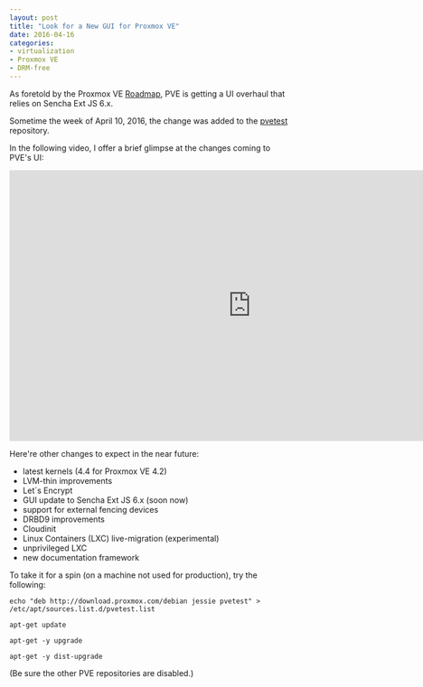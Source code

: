 ```yaml
---
layout: post
title: "Look for a New GUI for Proxmox VE"
date: 2016-04-16
categories:
- virtualization
- Proxmox VE
- DRM-free
---
```



As foretold by the Proxmox VE [Roadmap](http://pve.proxmox.com/wiki/Roadmap#Roadmap), PVE is getting a UI overhaul that relies on Sencha Ext JS 6.x.

Sometime the week of April 10, 2016, the change was added to the [pvetest](https://pve.proxmox.com/wiki/Package_repositories) repository.

In the following video, I offer a brief glimpse at the changes coming to PVE's UI:

<iframe width="853" height="480" src="https://www.youtube.com/embed/RtuYCU3dj8s?rel=0&amp;showinfo=0" frameborder="0" allowfullscreen></iframe>

Here're other changes to expect in the near future:

* latest kernels (4.4 for Proxmox VE 4.2)
* LVM-thin improvements
* Let´s Encrypt
* GUI update to Sencha Ext JS 6.x (soon now)
* support for external fencing devices
* DRBD9 improvements
* Cloudinit
* Linux Containers (LXC) live-migration (experimental)
* unprivileged LXC
* new documentation framework

To take it for a spin (on a machine not used for production), try the following:

    echo "deb http://download.proxmox.com/debian jessie pvetest" > /etc/apt/sources.list.d/pvetest.list

    apt-get update

    apt-get -y upgrade

    apt-get -y dist-upgrade

(Be sure the other PVE repositories are disabled.)

